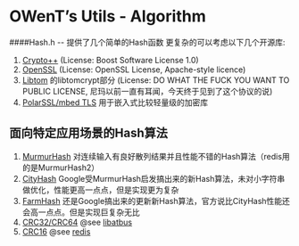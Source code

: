 OWenT’s Utils - Algorithm
=============

####Hash.h -- 提供了几个简单的Hash函数
更复杂的可以考虑以下几个开源库:

1. [Crypto++](http://www.cryptopp.com/) (License: Boost Software License 1.0)
2. [OpenSSL](http://www.openssl.org/) (License: OpenSSL License, Apache-style licence)
3. [Libtom](http://www.libtom.org) 的libtomcrypt部分 (License: DO WHAT THE FUCK YOU WANT TO PUBLIC LICENSE, 尼玛以前一直有耳闻，今天终于见到了这个协议的说)
4. [PolarSSL/mbed TLS](https://tls.mbed.org/) 用于嵌入式比较轻量级的加密库


面向特定应用场景的Hash算法
------

1. [MurmurHash](https://code.google.com/p/smhasher/wiki/MurmurHash) 对连续输入有良好散列结果并且性能不错的Hash算法（redis用的是MurmurHash2）
2. [CityHash](https://code.google.com/p/cityhash/) Google受MurmurHash启发搞出来的新Hash算法，未对小字符串做优化，性能更高一点点，但是实现更为复杂
3. [FarmHash](https://code.google.com/p/farmhash/) 还是Google搞出来的更新新Hash算法，官方说比CityHash性能还会高一点点。但是实现巨复杂无比
4. [CRC32/CRC64](https://github.com/owt5008137/libatbus/tree/master/src/detail) @see [libatbus](https://github.com/owt5008137/libatbus)
5. [CRC16](https://github.com/antirez/redis/blob/unstable/src/crc16.c) @see [redis](https://github.com/antirez/redis)